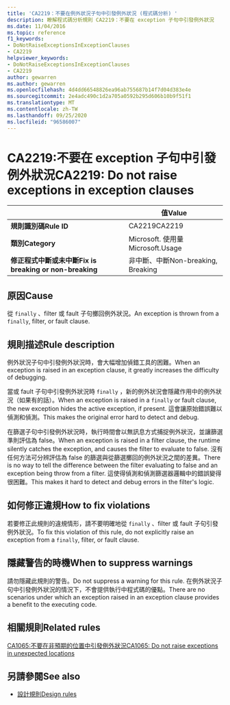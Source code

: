```yaml
---
title: 'CA2219：不要在例外狀況子句中引發例外狀況 (程式碼分析) '
description: 瞭解程式碼分析規則 CA2219：不要在 exception 子句中引發例外狀況
ms.date: 11/04/2016
ms.topic: reference
f1_keywords:
- DoNotRaiseExceptionsInExceptionClauses
- CA2219
helpviewer_keywords:
- DoNotRaiseExceptionsInExceptionClauses
- CA2219
author: gewarren
ms.author: gewarren
ms.openlocfilehash: 4d4dd66548826ea96ab755687b14f7d04d383e4e
ms.sourcegitcommit: 2e4adc490c1d2a705a0592b295d606b10b9f51f1
ms.translationtype: MT
ms.contentlocale: zh-TW
ms.lasthandoff: 09/25/2020
ms.locfileid: "96586007"
---
```

# <a name="ca2219-do-not-raise-exceptions-in-exception-clauses"></a><span data-ttu-id="b6fbc-103">CA2219:不要在 exception 子句中引發例外狀況</span><span class="sxs-lookup"><span data-stu-id="b6fbc-103">CA2219: Do not raise exceptions in exception clauses</span></span>

| | <span data-ttu-id="b6fbc-104">值</span><span class="sxs-lookup"><span data-stu-id="b6fbc-104">Value</span></span> |
|-|-|
| <span data-ttu-id="b6fbc-105">**規則識別碼**</span><span class="sxs-lookup"><span data-stu-id="b6fbc-105">**Rule ID**</span></span> |<span data-ttu-id="b6fbc-106">CA2219</span><span class="sxs-lookup"><span data-stu-id="b6fbc-106">CA2219</span></span>|
| <span data-ttu-id="b6fbc-107">**類別**</span><span class="sxs-lookup"><span data-stu-id="b6fbc-107">**Category**</span></span> |<span data-ttu-id="b6fbc-108">Microsoft. 使用量</span><span class="sxs-lookup"><span data-stu-id="b6fbc-108">Microsoft.Usage</span></span>|
| <span data-ttu-id="b6fbc-109">**修正程式中斷或未中斷**</span><span class="sxs-lookup"><span data-stu-id="b6fbc-109">**Fix is breaking or non-breaking**</span></span> |<span data-ttu-id="b6fbc-110">非中斷、中斷</span><span class="sxs-lookup"><span data-stu-id="b6fbc-110">Non-breaking, Breaking</span></span>|

## <a name="cause"></a><span data-ttu-id="b6fbc-111">原因</span><span class="sxs-lookup"><span data-stu-id="b6fbc-111">Cause</span></span>

<span data-ttu-id="b6fbc-112">從 `finally` 、filter 或 fault 子句擲回例外狀況。</span><span class="sxs-lookup"><span data-stu-id="b6fbc-112">An exception is thrown from a `finally`, filter, or fault clause.</span></span>

## <a name="rule-description"></a><span data-ttu-id="b6fbc-113">規則描述</span><span class="sxs-lookup"><span data-stu-id="b6fbc-113">Rule description</span></span>

<span data-ttu-id="b6fbc-114">例外狀況子句中引發例外狀況時，會大幅增加偵錯工具的困難。</span><span class="sxs-lookup"><span data-stu-id="b6fbc-114">When an exception is raised in an exception clause, it greatly increases the difficulty of debugging.</span></span>

<span data-ttu-id="b6fbc-115">當或 fault 子句中引發例外狀況時 `finally` ，新的例外狀況會隱藏作用中的例外狀況（如果有的話）。</span><span class="sxs-lookup"><span data-stu-id="b6fbc-115">When an exception is raised in a `finally` or fault clause, the new exception hides the active exception, if present.</span></span> <span data-ttu-id="b6fbc-116">這會讓原始錯誤難以偵測和偵測。</span><span class="sxs-lookup"><span data-stu-id="b6fbc-116">This makes the original error hard to detect and debug.</span></span>

<span data-ttu-id="b6fbc-117">在篩選子句中引發例外狀況時，執行時間會以無訊息方式捕捉例外狀況，並讓篩選準則評估為 false。</span><span class="sxs-lookup"><span data-stu-id="b6fbc-117">When an exception is raised in a filter clause, the runtime silently catches the exception, and causes the filter to evaluate to false.</span></span> <span data-ttu-id="b6fbc-118">沒有任何方法可分辨評估為 false 的篩選與從篩選擲回的例外狀況之間的差異。</span><span class="sxs-lookup"><span data-stu-id="b6fbc-118">There is no way to tell the difference between the filter evaluating to false and an exception being throw from a filter.</span></span> <span data-ttu-id="b6fbc-119">這使得偵測和偵測篩選器邏輯中的錯誤變得很困難。</span><span class="sxs-lookup"><span data-stu-id="b6fbc-119">This makes it hard to detect and debug errors in the filter's logic.</span></span>

## <a name="how-to-fix-violations"></a><span data-ttu-id="b6fbc-120">如何修正違規</span><span class="sxs-lookup"><span data-stu-id="b6fbc-120">How to fix violations</span></span>

<span data-ttu-id="b6fbc-121">若要修正此規則的違規情形，請不要明確地從 `finally` 、filter 或 fault 子句引發例外狀況。</span><span class="sxs-lookup"><span data-stu-id="b6fbc-121">To fix this violation of this rule, do not explicitly raise an exception from a `finally`, filter, or fault clause.</span></span>

## <a name="when-to-suppress-warnings"></a><span data-ttu-id="b6fbc-122">隱藏警告的時機</span><span class="sxs-lookup"><span data-stu-id="b6fbc-122">When to suppress warnings</span></span>

<span data-ttu-id="b6fbc-123">請勿隱藏此規則的警告。</span><span class="sxs-lookup"><span data-stu-id="b6fbc-123">Do not suppress a warning for this rule.</span></span> <span data-ttu-id="b6fbc-124">在例外狀況子句中引發例外狀況的情況下，不會提供執行中程式碼的優點。</span><span class="sxs-lookup"><span data-stu-id="b6fbc-124">There are no scenarios under which an exception raised in an exception clause provides a benefit to the executing code.</span></span>

## <a name="related-rules"></a><span data-ttu-id="b6fbc-125">相關規則</span><span class="sxs-lookup"><span data-stu-id="b6fbc-125">Related rules</span></span>

[<span data-ttu-id="b6fbc-126">CA1065:不要在非預期的位置中引發例外狀況</span><span class="sxs-lookup"><span data-stu-id="b6fbc-126">CA1065: Do not raise exceptions in unexpected locations</span></span>](ca1065.md)

## <a name="see-also"></a><span data-ttu-id="b6fbc-127">另請參閱</span><span class="sxs-lookup"><span data-stu-id="b6fbc-127">See also</span></span>

- [<span data-ttu-id="b6fbc-128">設計規則</span><span class="sxs-lookup"><span data-stu-id="b6fbc-128">Design rules</span></span>](design-warnings.md)
